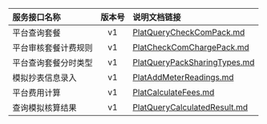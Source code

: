   
| 服务接口名称 | 版本号 | 说明文档链接 |  
| :----------------- | :-----: | :---------------- |  
| 平台查询套餐 | v1 | [PlatQueryCheckComPack.md](https://gitee.com/leslieleslie/gitMd/blob/master/EpeisPlat/PlatComPackCheckServer/PlatQueryCheckComPack.md) |  
| 平台审核套餐计费规则 | v1 | [PlatCheckComChargePack.md](https://gitee.com/leslieleslie/gitMd/blob/master/EpeisPlat/PlatComPackCheckServer/PlatCheckComChargePack.md) |  
| 平台查询套餐分时类型 | v1 | [PlatQueryPackSharingTypes.md](https://gitee.com/leslieleslie/gitMd/blob/master/EpeisPlat/PlatComPackCheckServer/PlatQueryPackSharingTypes.md) |  
| 模拟抄表信息录入 | v1 | [PlatAddMeterReadings.md](https://gitee.com/leslieleslie/gitMd/blob/master/EpeisPlat/PlatComPackCheckServer/PlatAddMeterReadings.md) |  
| 平台费用计算 | v1 | [PlatCalculateFees.md](https://gitee.com/leslieleslie/gitMd/blob/master/EpeisPlat/PlatComPackCheckServer/PlatCalculateFees.md) |  
| 查询模拟核算结果 | v1 | [PlatQueryCalculatedResult.md](https://gitee.com/leslieleslie/gitMd/blob/master/EpeisPlat/PlatComPackCheckServer/PlatQueryCalculatedResult.md) |  
  

